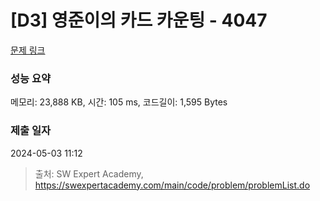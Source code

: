 # [D3] 영준이의 카드 카운팅 - 4047 

[문제 링크](https://swexpertacademy.com/main/code/problem/problemDetail.do?contestProbId=AWIsY84KEPMDFAWN) 

### 성능 요약

메모리: 23,888 KB, 시간: 105 ms, 코드길이: 1,595 Bytes

### 제출 일자

2024-05-03 11:12



> 출처: SW Expert Academy, https://swexpertacademy.com/main/code/problem/problemList.do